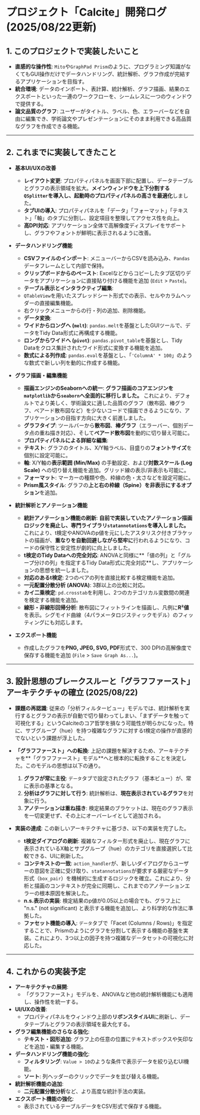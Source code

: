 # プロジェクト「Calcite」開発ログ (2025/08/22更新)

## 1. このプロジェクトで実装したいこと

- **直感的な操作性**: `Mito`や`GraphPad Prism`のように、プログラミング知識がなくてもGUI操作だけでデータハンドリング、統計解析、グラフ作成が完結するアプリケーションを目指す。
- **統合環境**: データのインポート、表計算、統計解析、グラフ描画、結果のエクスポートといった一連のワークフローを、シームレスに一つのウィンドウで提供する。
- **論文品質のグラフ**: ユーザーがタイトル、ラベル、色、エラーバーなどを自由に編集でき、学術論文やプレゼンテーションにそのまま利用できる高品質なグラフを作成できる機能。

---

## 2. これまでに実装してきたこと

- **基本UI/UXの改善**
  - **レイアウト変更**: プロパティパネルを画面下部に配置し、データテーブルとグラフの表示領域を拡大。**メインウィンドウを上下分割する`QSplitter`を導入し、起動時のプロパティパネルの高さを最適化**しました。
  - **タブUIの導入**: プロパティパネルを「データ」「フォーマット」「テキスト」「軸」のタブに分割し、設定項目を整理してアクセス性を向上。
  - **高DPI対応**: アプリケーション全体で高解像度ディスプレイをサポートし、グラフやフォントが鮮明に表示されるように改善。

- **データハンドリング機能**
  - **CSVファイルのインポート**: メニューバーからCSVを読み込み、`Pandas`データフレームとして内部で保持。
  - **クリップボードからのペースト**: Excelなどからコピーしたタブ区切りデータをアプリケーションに直接貼り付ける機能を追加 (`Edit` > `Paste`)。
  - **テーブル表示とインタラクティブ編集**:
  - `QTableView`を用いたスプレッドシート形式での表示、セルやカラムヘッダーの直接編集機能。
  - 右クリックメニューからの行・列の追加、削除機能。
  - **データ変換**:
  - **ワイドからロングへ (`melt`)**: `pandas.melt`を基盤としたGUIツールで、データをTidy Data形式に再構成する機能。
  - **ロングからワイドへ (`pivot`)**: `pandas.pivot_table`を基盤とし、Tidy Dataをクロス集計されたワイド形式に変換する機能を追加。
  - **数式による列作成**: `pandas.eval`を基盤とし、「`'ColumnA' * 100`」のような数式で新しい列を動的に作成する機能。

- **グラフ描画・編集機能**
  - **描画エンジンのSeabornへの統一**: **グラフ描画のコアエンジンを`matplotlib`から`seaborn`へ全面的に移行しました。** これにより、デフォルトでより美しく、学術論文に適した品質のグラフ（散布図、棒グラフ、ペアード散布図など）を少ないコードで描画できるようになり、アプリケーションの目指す方向に大きく前進しました。
  - **グラフタイプ**: ツールバーから**散布図**、**棒グラフ**（エラーバー、個別データ点の重ね描き対応）、そして**ペアード散布図**を動的に切り替え可能に。
  - **プロパティパネルによる詳細な編集**:
  - **テキスト**: グラフのタイトル、X/Y軸ラベル、目盛りの**フォントサイズ**を個別に設定可能に。
  - **軸**: X/Y軸の**表示範囲 (Min/Max)** の手動設定、および**対数スケール (Log Scale)** への切り替え機能を追加。グリッド線の表示/非表示も可能に。
  - **フォーマット**: マーカーの種類や色、枠線の色・太さなどを設定可能に。
  - **Prism風スタイル**: グラフの**上と右の枠線（Spine）を非表示にするオプション**を追加。

- **統計解析とアノテーション機能**
  - **統計アノテーション機能の刷新**: **自前で実装していたアノテーション描画ロジックを廃止し、専門ライブラリ`statannotations`を導入しました。** これにより、t検定やANOVAのp値を元にしたアスタリスク付きブラケットの描画が、**重なりを自動回避しながら堅牢に**行われるようになり、コードの保守性と安定性が劇的に向上しました。
  - **t検定のTidy Dataへの完全対応**: ANOVAと同様に**「値の列」と「グループ分けの列」を指定するTidy Data形式に完全対応**し、アプリケーションの思想を統一しました。
  - **対応のあるt検定**: 2つのペアの列を直接比較する検定機能を追加。
  - **一元配置分散分析 (ANOVA)**: 3群以上の比較に対応。
  - **カイ二乗検定**: `pd.crosstab`を利用し、2つのカテゴリカル変数間の関連を検定する機能を追加。
  - **線形・非線形回帰分析**: 散布図にフィットラインを描画し、凡例に**R²値**を表示。シグモイド曲線（4パラメータロジスティックモデル）のフィッティングにも対応します。

- **エクスポート機能**
  - 作成したグラフを**PNG, JPEG, SVG, PDF**形式で、300 DPIの高解像度で保存する機能を追加 (`File` > `Save Graph As...`)。

---

## 3. 設計思想のブレークスルーと「グラフファースト」アーキテクチャの確立 (2025/08/22)

- **課題の再認識**: 従来の「分析フィルタービュー」モデルでは、統計解析を実行するとグラフの表示が自動で切り替わってしまい、「まずデータを触って可視化する」というCalciteのコア哲学を損なう可能性が明らかになった。特に、サブグループ（hue）を持つ複雑なグラフに対するt検定の操作が直感的でないという課題が浮上した。

- **「グラフファースト」への転換**: 上記の課題を解決するため、アーキテクチャを**「グラフファースト」モデル**へと根本的に転換することを決定した。このモデルの思想は以下の通り。
  1. **グラフが常に主役**: `データ`タブで設定されたグラフ（基本ビュー）が、常に表示の基準となる。
  2. **分析はグラフに対して行う**: 統計解析は、**現在表示されているグラフ**を対象に行う。
  3. **アノテーションは重ね描き**: 検定結果のブラケットは、現在のグラフ表示を一切変更せず、その上にオーバーレイとして追加される。

- **実装の達成**: この新しいアーキテクチャに基づき、以下の実装を完了した。
  - **t検定ダイアログの刷新**: 複雑なフィルター形式を廃止し、現在グラフに表示されているX軸とサブグループ（hue）のカテゴリを直接選択して比較できる、UIに刷新した。
  - **コンテキストの一致**: `action_handler`が、新しいダイアログからユーザーの意図を正確に受け取り、`statannotations`が要求する厳密なデータ形式（`box_pair`）を機械的に生成するロジックを確立。これにより、分析と描画のコンテキストが完全に同期し、これまでのアノテーションエラーの根本原因を解決した。
  - **n.s.表示の実装**: 検定結果のp値が0.05以上の場合でも、グラフ上に "n.s." (not significant) と表示する機能を追加し、より科学的な作法に準拠した。
  - **ファセット機能の導入**: `データ`タブで「Facet (Columns / Rows)」を指定することで、Prismのようにグラフを分割して表示する機能の基盤を実装。これにより、3つ以上の因子を持つ複雑なデータセットの可視化に対応した。

---

## 4. これからの実装予定

- **アーキテクチャの展開**:
  - 「グラフファースト」モデルを、ANOVAなど他の統計解析機能にも適用し、操作性を統一する。
- **UI/UXの改善**:
  - プロパティパネルをウィンドウ上部の**リボンスタイルUI**に刷新し、データテーブルとグラフの表示領域を最大化する。
- **グラフ編集機能のさらなる強化**:
  - **テキスト・図形追加**: グラフ上の任意の位置にテキストボックスや矢印などを追加・編集する機能。
- **データハンドリング機能の強化**:
  - **フィルタリング**: `Value > 10`のような条件で表示データを絞り込むUI機能。
  - **ソート**: 列ヘッダーのクリックでデータを並び替える機能。
- **統計解析機能の追加**:
  - **二元配置分散分析**など、より高度な統計手法の実装。
- **エクスポート機能の強化**:
  - 表示されているテーブルデータをCSV形式で保存する機能。
